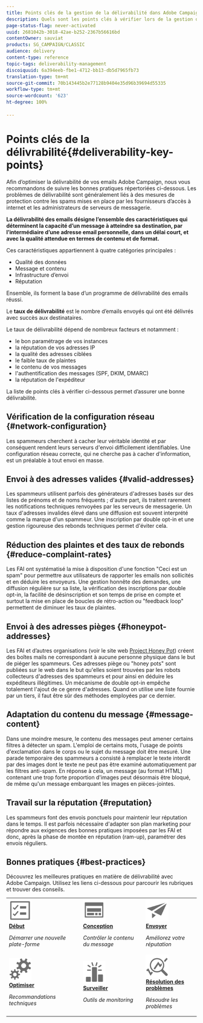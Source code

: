 ```yaml
---
title: Points clés de la gestion de la délivrabilité dans Adobe Campaign Classic
description: Quels sont les points clés à vérifier lors de la gestion de la délivrabilité dans Adobe Campaign Classic ?
page-status-flag: never-activated
uuid: 2681042b-3018-42ae-b252-2367b56616bd
contentOwner: sauviat
products: SG_CAMPAIGN/CLASSIC
audience: delivery
content-type: reference
topic-tags: deliverability-management
discoiquuid: 6a394eeb-fbe1-4712-bb13-db5d7965fb73
translation-type: tm+mt
source-git-commit: 70b143445b2e77128b9404e35d96b39694d55335
workflow-type: tm+mt
source-wordcount: '623'
ht-degree: 100%

---
```



# Points clés de la délivrabilité{#deliverability-key-points}

Afin d’optimiser la délivrabilité de vos emails Adobe Campaign, nous vous recommandons de suivre les bonnes pratiques répertoriées ci-dessous. Les problèmes de délivrabilité sont généralement liés à des mesures de protection contre les spams mises en place par les fournisseurs d’accès à internet et les administrateurs de serveurs de messagerie.

**La délivrabilité des emails désigne l’ensemble des caractéristiques qui déterminent la capacité d’un message à atteindre sa destination, par l’intermédiaire d’une adresse email personnelle, dans un délai court, et avec la qualité attendue en termes de contenu et de format.**

Ces caractéristiques appartiennent à quatre catégories principales :
* Qualité des données
* Message et contenu
* Infrastructure d’envoi
* Réputation

Ensemble, ils forment la base d’un programme de délivrabilité des emails réussi.

Le **taux de délivrabilité** est le nombre d’emails envoyés qui ont été délivrés avec succès aux destinataires.

Le taux de délivrabilité dépend de nombreux facteurs et notamment :
* le bon paramétrage de vos instances
* la réputation de vos adresses IP
* la qualité des adresses ciblées
* le faible taux de plaintes
* le contenu de vos messages
* l&#39;authentification des messages (SPF, DKIM, DMARC)
* la réputation de l&#39;expéditeur

La liste de points clés à vérifier ci-dessous permet d’assurer une bonne délivrabilité.

## Vérification de la configuration réseau {#network-configuration}

Les spammeurs cherchent à cacher leur véritable identité et par conséquent rendent leurs serveurs d&#39;envoi difficilement identifiables. Une configuration réseau correcte, qui ne cherche pas à cacher d&#39;information, est un préalable à tout envoi en masse.

## Envoi à des adresses valides {#valid-addresses}

Les spammeurs utilisent parfois des générateurs d&#39;adresses basés sur des listes de prénoms et de noms fréquents ; d&#39;autre part, ils traitent rarement les notifications techniques renvoyées par les serveurs de messagerie. Un taux d&#39;adresses invalides élevé dans une diffusion est souvent interprété comme la marque d&#39;un spammeur. Une inscription par double opt-in et une gestion rigoureuse des rebonds techniques permet d&#39;éviter cela.

## Réduction des plaintes et des taux de rebonds {#reduce-complaint-rates}

Les FAI ont systématisé la mise à disposition d&#39;une fonction &quot;Ceci est un spam&quot; pour permettre aux utilisateurs de rapporter les emails non sollicités et en déduire les envoyeurs. Une gestion honnête des demandes, une diffusion régulière sur sa liste, la vérification des inscriptions par double opt-in, la facilité de désinscription et son temps de prise en compte et surtout la mise en place de boucles de rétro-action ou &quot;feedback loop&quot; permettent de diminuer les taux de plaintes.

## Envoi à des adresses pièges {#honeypot-addresses}

Les FAI et d’autres organisations (voir le site web [Project Honey Pot](https://www.projecthoneypot.org/)) créent des boîtes mails ne correspondant à aucune personne physique dans le but de piéger les spammeurs. Ces adresses piège ou &quot;honey pots&quot; sont publiées sur le web dans le but qu&#39;elles soient trouvées par les robots collecteurs d&#39;adresses des spammeurs et pour ainsi en déduire les expéditeurs illégitimes. Un mécanisme de double opt-in empêche totalement l&#39;ajout de ce genre d&#39;adresses. Quand on utilise une liste fournie par un tiers, il faut être sûr des méthodes employées par ce dernier.

## Adaptation du contenu du message {#message-content}

Dans une moindre mesure, le contenu des messages peut amener certains filtres à détecter un spam. L&#39;emploi de certains mots, l&#39;usage de points d&#39;exclamation dans le corps ou le sujet du message doit être mesuré. Une parade temporaire des spammeurs a consisté à remplacer le texte interdit par des images dont le texte ne peut pas être examiné automatiquement par les filtres anti-spam. En réponse à cela, un message (au format HTML) contenant une trop forte proportion d&#39;images peut désormais être bloqué, de même qu&#39;un message embarquant les images en pièces-jointes.

## Travail sur la réputation {#reputation}

Les spammeurs font des envois ponctuels pour maintenir leur réputation dans le temps. Il est parfois nécessaire d&#39;adapter son plan marketing pour répondre aux exigences des bonnes pratiques imposées par les FAI et donc, après la phase de montée en réputation (ram-up), paramétrer des envois réguliers.

## Bonnes pratiques {#best-practices}

Découvrez les meilleures pratiques en matière de délivrabilité avec Adobe Campaign. Utilisez les liens ci-dessous pour parcourir les rubriques et trouver des conseils.

<table>
<tr>
  <td>
    <a href="starting-new-platform.md">
      <img alt="Démarrer" src="assets/do-not-localize/start.svg" width="60px"/>
    </a>
    <div>
      <a href="starting-new-platform.md">
    <strong>Début</strong>
    </a>
    </div>
    <p>
    <em>Démarrer une nouvelle plate-forme</em>
    <p>
  </td>
   <td>
    <a href="control-message-content.md">
      <img alt="Conception" src="assets/do-not-localize/design.svg" width="60px"/>
    </a>
    <div>
      <a href="control-message-content.md">
    <strong>Conception</strong>
    </a>
    </div>
    <p>
    <em>Contrôler le contenu du message</em>
    <p>
  </td>
  <td>
    <a href="improve-reputation.md">
      <img alt="Conception" src="assets/do-not-localize/check.svg" width="60px"/>
    </a>
    <div>
      <a href="improve-reputation.md">
    <strong>Envoyer</strong>
    </a>
    </div>
    <p>
    <em>Améliorez votre réputation</em>
    <p>
  </td>
</tr>
<tr>
  <td>
    <a href="technical-recommendations.md">
      <img alt="Optimisation" src="assets/do-not-localize/optimize.svg" width="60px"/>
    </a>
    <div>
      <a href="technical-recommendations.md">
    <strong>Optimiser</strong>
    </a>
    </div>
    <p>
    <em>Recommandations techniques</em>
    <p>
  </td>
   <td>
    <a href="monitoring-deliverability.md">
      <img alt="Vérifier" src="assets/do-not-localize/monitor.svg" width="60px"/>
    </a>
    <div>
      <a href="monitoring-deliverability.md">
    <strong>Surveiller</strong>
    </a>
    </div>
    <p>
    <em>Outils de monitoring</em>
    <p>
  </td>
  <td>
    <a href="deliverability-faq.md">
      <img alt="Optimisation" src="assets/do-not-localize/troubleshoot.svg" width="60px"/>
    </a>
    <div>
      <a href="deliverability-faq.md">
    <strong>Résolution des problèmes</strong>
    </a>
    </div>
    <p>
    <em>Résoudre les problèmes</em>
    <p>
  </td>
</tr>
</table>
